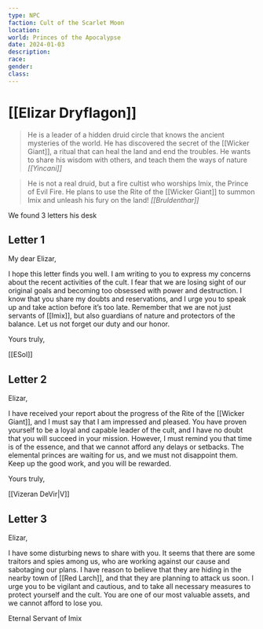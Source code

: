 ```yaml
---
type: NPC
faction: Cult of the Scarlet Moon
location: 
world: Princes of the Apocalypse
date: 2024-01-03
description: 
race: 
gender: 
class:
---
```

# [[Elizar Dryflagon]]

> He is a leader of a hidden druid circle that knows the ancient mysteries of the world. He has discovered the secret of the [[Wicker Giant]], a ritual that can heal the land and end the troubles. He wants to share his wisdom with others, and teach them the ways of nature
> *[[Yincani]]*

> He is not a real druid, but a fire cultist who worships Imix, the Prince of Evil Fire. He plans to use the Rite of the [[Wicker Giant]] to summon Imix and unleash his fury on the land!
> *[[Bruldenthar]]*

We found 3 letters his desk

## Letter 1

My dear Elizar,

I hope this letter finds you well. I am writing to you to express my concerns about the recent activities of the cult. I fear that we are losing sight of our original goals and becoming too obsessed with power and destruction. I know that you share my doubts and reservations, and I urge you to speak up and take action before it’s too late. Remember that we are not just servants of [[Imix]], but also guardians of nature and protectors of the balance. Let us not forget our duty and our honor.

Yours truly,

[[ESol]]

## Letter 2

Elizar,

I have received your report about the progress of the Rite of the [[Wicker Giant]], and I must say that I am impressed and pleased. You have proven yourself to be a loyal and capable leader of the cult, and I have no doubt that you will succeed in your mission. However, I must remind you that time is of the essence, and that we cannot afford any delays or setbacks. The elemental princes are waiting for us, and we must not disappoint them. Keep up the good work, and you will be rewarded.

Yours truly,

[[Vizeran DeVir|V]]

## Letter 3

Elizar,

I have some disturbing news to share with you. It seems that there are some traitors and spies among us, who are working against our cause and sabotaging our plans. I have reason to believe that they are hiding in the nearby town of [[Red Larch]], and that they are planning to attack us soon. I urge you to be vigilant and cautious, and to take all necessary measures to protect yourself and the cult. You are one of our most valuable assets, and we cannot afford to lose you.

Eternal Servant of Imix